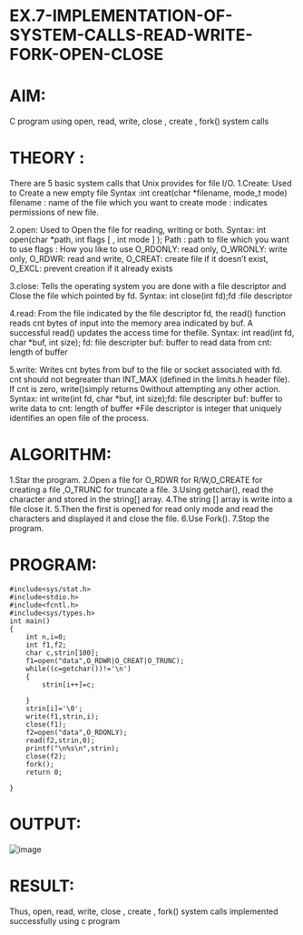 # EX.7-IMPLEMENTATION-OF-SYSTEM-CALLS-READ-WRITE-FORK-OPEN-CLOSE
# AIM:
C program using open, read, write, close , create , fork() system calls
# THEORY :
There are 5 basic system calls that Unix provides for file I/O.
1.Create: Used to Create a new empty file Syntax :int creat(char *filename, mode_t mode) filename : name of the file which you want to create mode : indicates permissions of new file.

2.open: Used to Open the file for reading, writing or both. Syntax: int open(char *path, int flags [ , int mode ] ); Path : path to file which you want to use flags : How you like to use O_RDONLY: read only, O_WRONLY: write only, O_RDWR: read and write, O_CREAT: create file if it doesn’t exist, O_EXCL: prevent creation if it already exists

3.close: Tells the operating system you are done with a file descriptor and Close the file which pointed by fd. Syntax: int close(int fd);fd :file descriptor

4.read: From the file indicated by the file descriptor fd, the read() function reads cnt bytes of input into the memory area indicated by buf. A successful read() updates the access time for thefile. Syntax: int read(int fd, char *buf, int size); fd: file descripter buf: buffer to read data from cnt: length of buffer

5.write: Writes cnt bytes from buf to the file or socket associated with fd. cnt should not begreater than INT_MAX (defined in the limits.h header file). If cnt is zero, write()simply returns 0without attempting any other action. Syntax: int write(int fd, char *buf, int size);fd: file descripter buf: buffer to write data to cnt: length of buffer *File descriptor is integer that uniquely identifies an open file of the process.

# ALGORITHM:
1.Star the program.
2.Open a file for O_RDWR for R/W,O_CREATE for creating a file ,O_TRUNC for truncate a file.
3.Using getchar(), read the character and stored in the string[] array.
4.The string [] array is write into a file close it.
5.Then the first is opened for read only mode and read the characters and displayed it and close the file.
6.Use Fork().
7.Stop the program.
# PROGRAM:
```
#include<sys/stat.h> 
#include<stdio.h> 
#include<fcntl.h> 
#include<sys/types.h> 
int main() 
{ 
    int n,i=0; 
    int f1,f2; 
    char c,strin[100]; 
    f1=open("data",O_RDWR|O_CREAT|O_TRUNC); 
    while((c=getchar())!='\n') 
    { 
        strin[i++]=c; 
 
    } 
    strin[i]='\0'; 
    write(f1,strin,i); 
    close(f1); 
    f2=open("data",O_RDONLY); 
    read(f2,strin,0); 
    printf("\n%s\n",strin); 
    close(f2); 
    fork(); 
    return 0; 
 
}
```
# OUTPUT:
![image](https://github.com/karthika28112004/EX.7-IMPLEMENTATION-OF-SYSTEM-CALLS-READ-WRITE-FORK-OPEN-CLOSE/assets/128035087/618ad235-fb46-4196-be2a-f70fa7b9587a)

# RESULT:
Thus, open, read, write, close , create , fork() system calls implemented successfully using c program
